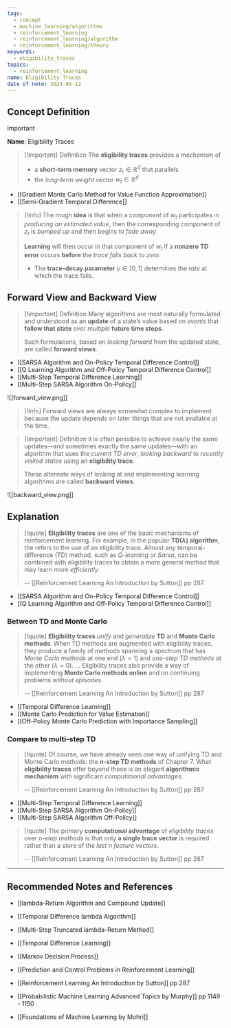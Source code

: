 ```yaml
---
tags:
  - concept
  - machine_learning/algorithms
  - reinforcement_learning
  - reinforcement_learning/algorithm
  - reinforcement_learning/theory
keywords:
  - eligibility_traces
topics:
  - reinforcement_learning
name: Eligibility Traces
date of note: 2024-05-12
---
```


## Concept Definition

>[!important]
>**Name**: Eligibility Traces

>[!important] Definition
>The **eligibility traces** provides a mechanism of 
>- a **short-term memory** vector $z_{t}\in \mathbb{R}^d$ that parallels
>- the *long-term weight* vector $w_{t}\in \mathbb{R}^d$

- [[Gradient Monte Carlo Method for Value Function Approximation]]
- [[Semi-Gradient Temporal Difference]]

>[!info]
>The rough **idea** is that when a *component* of $w_{t}$ participates in *producing an estimated value*, then the corresponding component of $z_t$ is *bumped up* and then begins to *fade away*. 
>
>**Learning** will then occur in that component of $w_t$ if a **nonzero TD error** occurs **before** the *trace falls back to zero*. 
>- The **trace-decay parameter** $\gamma \in [0, 1]$ determines the *rate* at which the trace falls.


## Forward View and Backward View

>[!important] Definition
>Many algorithms are most naturally formulated and understood as an **update** of a state’s value based on *events* that **follow that state** *over multiple* **future time steps**.
>
>Such formulations, based on *looking forward* from the updated state, are called **forward views**.

- [[SARSA Algorithm and On-Policy Temporal Difference Control]]
- [[Q Learning Algorithm and Off-Policy Temporal Difference Control]]
- [[Multi-Step Temporal Difference Learning]]
- [[Multi-Step SARSA Algorithm On-Policy]]

![[forward_view.png]]


>[!info]
>Forward views are always somewhat complex to implement because the update depends on later things that are not available at the time.

>[!important] Definition
>it is often possible to achieve nearly the same updates—and sometimes exactly the same updates—with an algorithm that uses the *current TD error*, *looking backward* to *recently visited states* using an **eligibility trace**. 
>
>These alternate ways of looking at and implementing learning algorithms are called **backward views**.

![[backward_view.png]]


## Explanation

>[!quote]
>**Eligibility traces** are one of the basic mechanisms of reinforcement learning. For example, in the popular **TD$(\lambda)$ algorithm**, the refers to the use of an eligibility trace. Almost any temporal-difference (TD) method, such as *$Q$-learning* or *Sarsa*, can be combined with eligibility traces to obtain a more general method that may learn more *efficiently*.
>
>-- [[Reinforcement Learning An Introduction by Sutton]] pp 287

- [[SARSA Algorithm and On-Policy Temporal Difference Control]]
- [[Q Learning Algorithm and Off-Policy Temporal Difference Control]]

### Between TD and Monte Carlo

>[!quote]
>**Eligibility traces** *unify* and *generalize* **TD** and **Monte Carlo methods**. When TD methods are augmented with eligibility traces, they produce a family of methods spanning a spectrum that has *Monte Carlo methods* at one end ($\lambda = 1$) and *one-step TD methods* at the other ($\lambda = 0$). ... Eligibility traces also provide a way of implementing **Monte Carlo methods online** and on continuing problems *without episodes*.
>
>-- [[Reinforcement Learning An Introduction by Sutton]] pp 287

- [[Temporal Difference Learning]]
- [[Monte Carlo Prediction for Value Estimation]]
- [[Off-Policy Monte Carlo Prediction with Importance Sampling]]

### Compare to multi-step TD

>[!quote]
>Of course, we have already seen one way of unifying TD and Monte Carlo methods: the **$n$-step TD methods** of Chapter 7. What **eligibility traces** offer beyond these is an elegant **algorithmic mechanism** with significant *computational advantages*.
>
>-- [[Reinforcement Learning An Introduction by Sutton]] pp 287

- [[Multi-Step Temporal Difference Learning]]
- [[Multi-Step SARSA Algorithm On-Policy]]
- [[Multi-Step SARSA Algorithm Off-Policy]]

>[!quote]
>The primary **computational advantage** of *eligibility traces* over *n-step methods* is that only **a single trace vector** is required rather than a store of the *last n feature vectors*.
>
>-- [[Reinforcement Learning An Introduction by Sutton]] pp 287







-----------
##  Recommended Notes and References


- [[lambda-Return Algorithm and Compound Update]]
- [[Temporal Difference lambda Algorithm]]
- [[Multi-Step Truncated lambda-Return Method]]


- [[Temporal Difference Learning]]
- [[Markov Decision Process]]
- [[Prediction and Control Problems in Reinforcement Learning]]


- [[Reinforcement Learning An Introduction by Sutton]] pp 287 
- [[Probabilistic Machine Learning Advanced Topics by Murphy]] pp 1149 - 1150
- [[Foundations of Machine Learning by Mohri]]